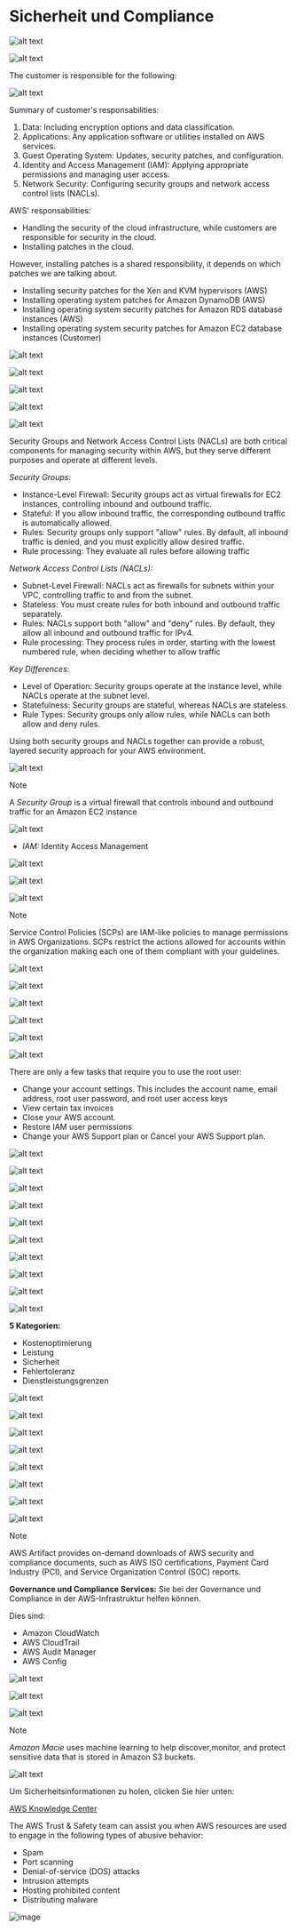 # Sicherheit und Compliance

![alt text](image.png)

![alt text](image-1.png)

The customer is responsible for the following:

![alt text](image-2.png)

Summary of customer's responsabilities:

1. Data: Including encryption options and data classification.
2. Applications: Any application software or utilities installed on AWS services.
3. Guest Operating System: Updates, security patches, and configuration.
4. Identity and Access Management (IAM): Applying appropriate permissions and managing user access.
5. Network Security: Configuring security groups and network access control lists (NACLs).

AWS' responsabilities: 
- Handling the security of the cloud infrastructure, while customers are responsible for security in the cloud.
- Installing patches in the cloud.

However, installing patches is a shared responsibility, it depends on which patches we are talking about.
- Installing security patches for the Xen and KVM hypervisors (AWS)
- Installing operating system patches for Amazon DynamoDB (AWS)
- Installing operating system security patches for Amazon RDS database instances (AWS)
- Installing operating system security patches for Amazon EC2 database instances (Customer)

![alt text](image-3.png)

![alt text](image-5.png)

![alt text](image-6.png)

![alt text](image-7.png)

![alt text](image-8.png)

Security Groups and Network Access Control Lists (NACLs) are both critical components for managing security within AWS, but they serve different purposes and operate at different levels.

*Security Groups:*
- Instance-Level Firewall: Security groups act as virtual firewalls for EC2 instances, controlling inbound and outbound traffic.
- Stateful: If you allow inbound traffic, the corresponding outbound traffic is automatically allowed.
- Rules: Security groups only support "allow" rules. By default, all inbound traffic is denied, and you must explicitly allow desired traffic.
- Rule processing: They evaluate all rules before allowing traffic

*Network Access Control Lists (NACLs):*
- Subnet-Level Firewall: NACLs act as firewalls for subnets within your VPC, controlling traffic to and from the subnet.
- Stateless: You must create rules for both inbound and outbound traffic separately.
- Rules: NACLs support both "allow" and "deny" rules. By default, they allow all inbound and outbound traffic for IPv4.
- Rule processing: They process rules in order, starting with the lowest numbered rule, when deciding whether to allow traffic


*Key Differences:*
- Level of Operation: Security groups operate at the instance level, while NACLs operate at the subnet level.
- Statefulness: Security groups are stateful, whereas NACLs are stateless.
- Rule Types: Security groups only allow rules, while NACLs can both allow and deny rules.

Using both security groups and NACLs together can provide a robust, layered security approach for your AWS environment.

![alt text](image-9.png)

>[!Note]
> A *Security Group* is a virtual firewall that controls inbound and outbound traffic for an Amazon EC2 instance

![alt text](image-10.png)

- *IAM:* Identity Access Management

![alt text](image-12.png)

![alt text](image-13.png)

![alt text](image-14.png)

>[!Note]
> Service Control Policies (SCPs) are IAM-like policies to manage permissions in AWS Organizations.
> SCPs restrict the actions allowed for accounts within the organization making each one of them
> compliant with your guidelines.

![alt text](image-15.png)

![alt text](image-16.png)

![alt text](image-17.png)

![alt text](image-18.png)

![alt text](image-19.png)

![alt text](image-20.png)

There are only a few tasks that require you to use the root user:
- Change your account settings. This includes the account name, email address, root user
password, and root user access keys
- View certain tax invoices
- Close your AWS account.
- Restore IAM user permissions
- Change your AWS Support plan or Cancel your AWS Support plan.

![alt text](image-21.png)

![alt text](image-22.png)

![alt text](image-23.png)

![alt text](image-24.png)

![alt text](image-26.png)

![alt text](image-27.png)

![alt text](image-28.png)

![alt text](image-29.png)

![alt text](image-30.png)

![alt text](image-31.png)

**5 Kategorien:**
- Kostenoptimierung
- Leistung
- Sicherheit
- Fehlertoleranz
- Dienstleistungsgrenzen

![alt text](image-44.png)

![alt text](image-32.png)

![alt text](image-33.png)

![alt text](image-35.png)

![alt text](image-36.png)

![alt text](image-37.png)

![alt text](image-38.png)

![alt text](image-39.png)

>[!Note]
> AWS Artifact provides on-demand downloads of AWS security and compliance documents, such as AWS
> ISO certifications, Payment Card Industry (PCI), and Service Organization Control (SOC) reports.

**Governance und Compliance Services:** Sie bei der Governance und Compliance in der AWS-Infrastruktur helfen können.

Dies sind:
- Amazon CloudWatch
- AWS CloudTrail
- AWS Audit Manager
- AWS Config

![alt text](image-40.png)

![alt text](image-41.png)

![alt text](image-42.png)

>[!Note]
> *Amazon Macie* uses machine learning to help discover,monitor, and protect sensitive data that is stored in Amazon S3 buckets.

![alt text](image-43.png)

Um Sicherheitsinformationen zu holen, clicken Sie hier unten:

[AWS Knowledge Center](https://repost.aws/knowledge-center)

The AWS Trust & Safety team can assist you when AWS resources are used to engage in the following types of
abusive behavior:

- Spam
- Port scanning
- Denial-of-service (DOS) attacks
- Intrusion attempts
- Hosting prohibited content
- Distributing malware

![image](https://github.com/user-attachments/assets/1ec3c1bb-6bb8-4bc7-9d0b-22378efa2629)


